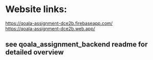 # Website links: 
https://qoala-assignment-dce2b.firebaseapp.com/
<br>https://qoala-assignment-dce2b.web.app/


## see qoala_assignment_backend readme for detailed overview
